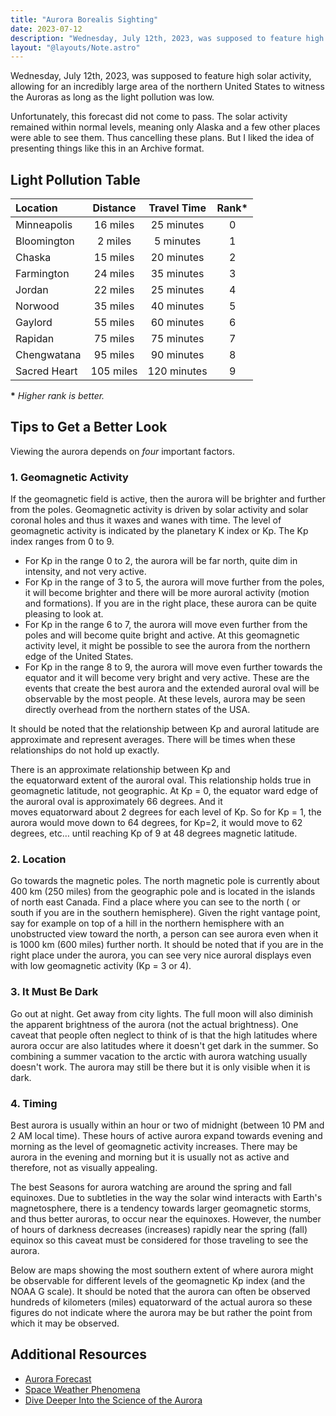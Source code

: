 ```yaml
---
title: "Aurora Borealis Sighting"
date: 2023-07-12
description: "Wednesday, July 12th, 2023, was supposed to feature high solar activity, allowing for an incredibly large area of the northern United States to witness the Auroras as long as the light pollution was low. Unfortunately, this forecast did not come to pass."
layout: "@layouts/Note.astro"
---
```


<!-- # Aurora Borealis Sighting -->

Wednesday, July 12th, 2023, was supposed to feature high solar activity, allowing for an incredibly large area of the northern United States to witness the Auroras as long as the light pollution was low.

Unfortunately, this forecast did not come to pass. The solar activity remained within normal levels, meaning only Alaska and a few other places were able to see them. Thus cancelling these plans. But I liked the idea of presenting things like this in an Archive format.

## Light Pollution Table

| Location     | Distance  | Travel Time | Rank\* |
| :----------- | :-------: | :---------: | :----: |
| Minneapolis  | 16 miles  | 25 minutes  |   0    |
| Bloomington  |  2 miles  |  5 minutes  |   1    |
| Chaska       | 15 miles  | 20 minutes  |   2    |
| Farmington   | 24 miles  | 35 minutes  |   3    |
| Jordan       | 22 miles  | 25 minutes  |   4    |
| Norwood      | 35 miles  | 40 minutes  |   5    |
| Gaylord      | 55 miles  | 60 minutes  |   6    |
| Rapidan      | 75 miles  | 75 minutes  |   7    |
| Chengwatana  | 95 miles  | 90 minutes  |   8    |
| Sacred Heart | 105 miles | 120 minutes |   9    |

**\*** _Higher rank is better._

## Tips to Get a Better Look

Viewing the aurora depends on _four_ important factors.

### 1. Geomagnetic Activity

If the geomagnetic field is active, then the aurora will be brighter and further from the poles. Geomagnetic activity is driven by solar activity and solar coronal holes and thus it waxes and wanes with time. The level of geomagnetic activity is indicated by the planetary K index or Kp. The Kp index ranges from 0 to 9.

- For Kp in the range 0 to 2, the aurora will be far north, quite dim in intensity, and not very active.
- For Kp in the range of 3 to 5, the aurora will move further from the poles, it will become brighter and there will be more auroral activity (motion and formations). If you are in the right place, these aurora can be quite pleasing to look at.
- For Kp in the range 6 to 7, the aurora will move even further from the poles and will become quite bright and active. At this geomagnetic activity level, it might be possible to see the aurora from the northern edge of the United States.
- For Kp in the range 8 to 9, the aurora will move even further towards the equator and it will become very bright and very active. These are the events that create the best aurora and the extended auroral oval will be observable by the most people. At these levels, aurora may be seen directly overhead from the northern states of the USA.

It should be noted that the relationship between Kp and auroral latitude are approximate and represent averages. There will be times when these relationships do not hold up exactly.

There is an approximate relationship between Kp and the equatorward extent of the auroral oval. This relationship holds true in geomagnetic latitude, not geographic. At Kp = 0, the equator ward edge of the auroral oval is approximately 66 degrees. And it moves equatorward about 2 degrees for each level of Kp. So for Kp = 1, the aurora would move down to 64 degrees, for Kp=2, it would move to 62 degrees, etc… until reaching Kp of 9 at 48 degrees magnetic latitude.

### 2. Location

Go towards the magnetic poles. The north magnetic pole is currently about 400 km (250 miles) from the geographic pole and is located in the islands of north east Canada. Find a place where you can see to the north ( or south if you are in the southern hemisphere). Given the right vantage point, say for example on top of a hill in the northern hemisphere with an unobstructed view toward the north, a person can see aurora even when it is 1000 km (600 miles) further north. It should be noted that if you are in the right place under the aurora, you can see very nice auroral displays even with low geomagnetic activity (Kp = 3 or 4).

### 3. It Must Be Dark

Go out at night. Get away from city lights. The full moon will also diminish the apparent brightness of the aurora (not the actual brightness). One caveat that people often neglect to think of is that the high latitudes where aurora occur are also latitudes where it doesn't get dark in the summer. So combining a summer vacation to the arctic with aurora watching usually doesn't work. The aurora may still be there but it is only visible when it is dark.

### 4. Timing

Best aurora is usually within an hour or two of midnight (between 10 PM and 2 AM local time). These hours of active aurora expand towards evening and morning as the level of geomagnetic activity increases. There may be aurora in the evening and morning but it is usually not as active and therefore, not as visually appealing.

The best Seasons for aurora watching are around the spring and fall equinoxes. Due to subtleties in the way the solar wind interacts with Earth's magnetosphere, there is a tendency towards larger geomagnetic storms, and thus better auroras, to occur near the equinoxes. However, the number of hours of darkness decreases (increases) rapidly near the spring (fall) equinox so this caveat must be considered for those traveling to see the aurora.

Below are maps showing the most southern extent of where aurora might be observable for different levels of the geomagnetic Kp index (and the NOAA G scale). It should be noted that the aurora can often be observed hundreds of kilometers (miles) equatorward of the actual aurora so these figures do not indicate where the aurora may be but rather the point from which it may be observed.

## Additional Resources

- [Aurora Forecast](https://www.gi.alaska.edu/monitors/aurora-forecast)
- [Space Weather Phenomena](https://www.swpc.noaa.gov/phenomena)
- [Dive Deeper Into the Science of the Aurora](https://www.swpc.noaa.gov/content/aurora-tutorial)
